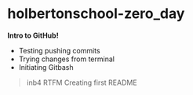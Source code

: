 # holbertonschool-zero_day

**Intro to GitHub!**

* Testing pushing commits
* Trying changes from terminal
* Initiating Gitbash

> inb4 RTFM
> Creating first README